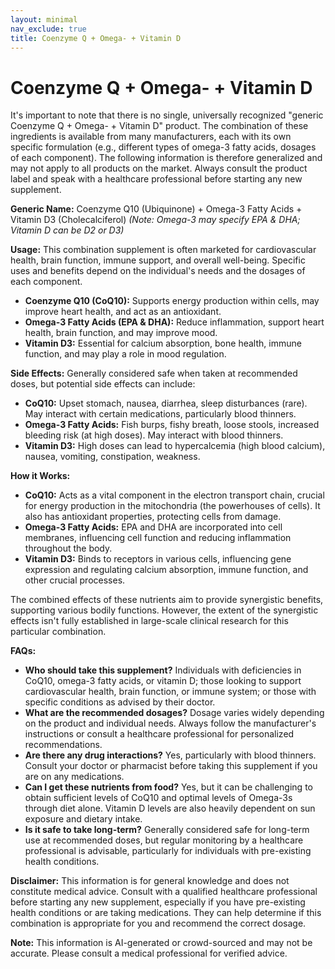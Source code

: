 ```yaml
---
layout: minimal
nav_exclude: true
title: Coenzyme Q + Omega- + Vitamin D
---
```


# Coenzyme Q + Omega- + Vitamin D

It's important to note that there is no single, universally recognized "generic Coenzyme Q + Omega- + Vitamin D" product.  The combination of these ingredients is available from many manufacturers, each with its own specific formulation (e.g., different types of omega-3 fatty acids, dosages of each component). The following information is therefore generalized and may not apply to all products on the market. Always consult the product label and speak with a healthcare professional before starting any new supplement.

**Generic Name:**  Coenzyme Q10 (Ubiquinone) + Omega-3 Fatty Acids + Vitamin D3 (Cholecalciferol)  *(Note:  Omega-3 may specify EPA & DHA; Vitamin D can be D2 or D3)*

**Usage:**  This combination supplement is often marketed for cardiovascular health, brain function, immune support, and overall well-being.  Specific uses and benefits depend on the individual's needs and the dosages of each component.

* **Coenzyme Q10 (CoQ10):**  Supports energy production within cells, may improve heart health, and act as an antioxidant.
* **Omega-3 Fatty Acids (EPA & DHA):**  Reduce inflammation, support heart health, brain function, and may improve mood.
* **Vitamin D3:**  Essential for calcium absorption, bone health, immune function, and may play a role in mood regulation.

**Side Effects:**  Generally considered safe when taken at recommended doses, but potential side effects can include:

* **CoQ10:**  Upset stomach, nausea, diarrhea, sleep disturbances (rare).  May interact with certain medications, particularly blood thinners.
* **Omega-3 Fatty Acids:**  Fish burps, fishy breath, loose stools, increased bleeding risk (at high doses).  May interact with blood thinners.
* **Vitamin D3:**  High doses can lead to hypercalcemia (high blood calcium), nausea, vomiting, constipation, weakness.

**How it Works:**

* **CoQ10:** Acts as a vital component in the electron transport chain, crucial for energy production in the mitochondria (the powerhouses of cells). It also has antioxidant properties, protecting cells from damage.
* **Omega-3 Fatty Acids:** EPA and DHA are incorporated into cell membranes, influencing cell function and reducing inflammation throughout the body.
* **Vitamin D3:** Binds to receptors in various cells, influencing gene expression and regulating calcium absorption, immune function, and other crucial processes.

The combined effects of these nutrients aim to provide synergistic benefits, supporting various bodily functions.  However, the extent of the synergistic effects isn't fully established in large-scale clinical research for this particular combination.

**FAQs:**

* **Who should take this supplement?** Individuals with deficiencies in CoQ10, omega-3 fatty acids, or vitamin D; those looking to support cardiovascular health, brain function, or immune system; or those with specific conditions as advised by their doctor.
* **What are the recommended dosages?**  Dosage varies widely depending on the product and individual needs.  Always follow the manufacturer's instructions or consult a healthcare professional for personalized recommendations.
* **Are there any drug interactions?** Yes, particularly with blood thinners. Consult your doctor or pharmacist before taking this supplement if you are on any medications.
* **Can I get these nutrients from food?** Yes, but it can be challenging to obtain sufficient levels of CoQ10 and optimal levels of Omega-3s through diet alone.  Vitamin D levels are also heavily dependent on sun exposure and dietary intake.
* **Is it safe to take long-term?**  Generally considered safe for long-term use at recommended doses, but regular monitoring by a healthcare professional is advisable, particularly for individuals with pre-existing health conditions.


**Disclaimer:** This information is for general knowledge and does not constitute medical advice.  Consult with a qualified healthcare professional before starting any new supplement, especially if you have pre-existing health conditions or are taking medications. They can help determine if this combination is appropriate for you and recommend the correct dosage.


**Note:** This information is AI-generated or crowd-sourced and may not be accurate. Please consult a medical professional for verified advice.
